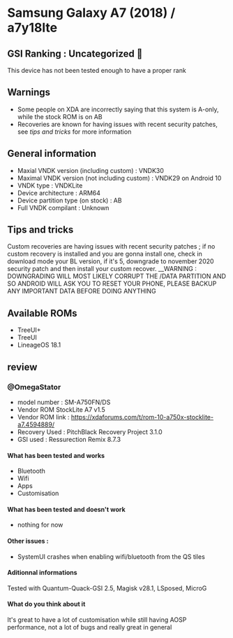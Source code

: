 # Samsung Galaxy A7 (2018) / a7y18lte

## GSI Ranking : Uncategorized 🤔

This device has not been tested enough to have a proper rank

## Warnings
- Some people on XDA are incorrectly saying that this system is A-only, while the stock ROM is on AB
- Recoveries are known for having issues with recent security patches, see _tips and tricks_ for more information

## General information
- Maxial VNDK version (including custom) : VNDK30
- Maximal VNDK version (not including custom) : VNDK29 on Android 10
- VNDK type : VNDKLite
- Device architecture : ARM64
- Device partition type (on stock) : AB
- Full VNDK compilant : Unknown

## Tips and tricks
Custom recoveries are having issues with recent security patches ; if no custom recovery is installed and you are gonna install one, check in download mode your BL version, if it's 5, downgrade to november 2020 security patch and then install your custom recover. __WARNING : DOWNGRADING WILL MOST LIKELY CORRUPT THE /DATA PARTITION AND SO ANDROID WILL ASK YOU TO RESET YOUR PHONE, PLEASE BACKUP ANY IMPORTANT DATA BEFORE DOING ANYTHING

## Available ROMs
- TreeUI+
- TreeUI
- LineageOS 18.1

## review

### @OmegaStator
- model number : SM-A750FN/DS
- Vendor ROM StockLite A7 v1.5
- Vendor ROM link : https://xdaforums.com/t/rom-10-a750x-stocklite-a7.4594889/
- Recovery Used : PitchBlack Recovery Project 3.1.0
- GSI used : Ressurection Remix 8.7.3

#### What has been tested and __works__
- Bluetooth
- Wifi
- Apps
- Customisation

#### What has been tested and __doesn't work__
- nothing for now
#### Other issues : 
- SystemUI crashes when enabling wifi/bluetooth from the QS tiles

#### Aditionnal informations
Tested with Quantum-Quack-GSI 2.5, Magisk v28.1, LSposed, MicroG

#### What do you think about it
It's great to have a lot of customisation while still having AOSP performance, not a lot of bugs and really great in general
